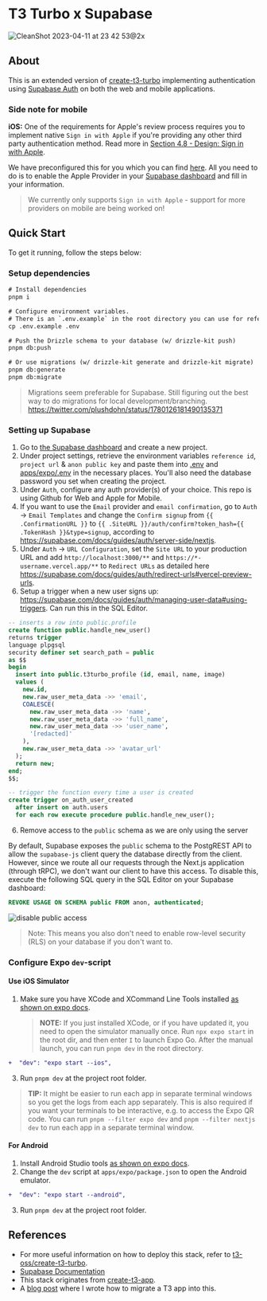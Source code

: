 # T3 Turbo x Supabase

![CleanShot 2023-04-11 at 23 42 53@2x](https://user-images.githubusercontent.com/51714798/231294720-1c64b391-4ecf-42d2-aad2-8c486c5d6bf5.png)

## About

This is an extended version of [create-t3-turbo](https://github.com/t3-oss/create-t3-turbo) implementing authentication using [Supabase Auth](https://supabase.com/docs/guides/auth) on both the web and mobile applications.

### Side note for mobile

**iOS:** One of the requirements for Apple's review process requires you to implement native `Sign in with Apple` if you're providing any other third party authentication method. Read more in [Section 4.8 - Design: Sign in with Apple](https://developer.apple.com/app-store/review/guidelines/#sign-in-with-apple).

We have preconfigured this for you which you can find [here](./apps/expo/src/utils/auth.ts). All you need to do is to enable the Apple Provider in your [Supabase dashboard](https://app.supabase.com) and fill in your information.

> We currently only supports `Sign in with Apple` - support for more providers on mobile are being worked on!

## Quick Start

To get it running, follow the steps below:

### Setup dependencies

```diff
# Install dependencies
pnpm i

# Configure environment variables.
# There is an `.env.example` in the root directory you can use for reference
cp .env.example .env

# Push the Drizzle schema to your database (w/ drizzle-kit push)
pnpm db:push

# Or use migrations (w/ drizzle-kit generate and drizzle-kit migrate)
pnpm db:generate
pnpm db:migrate
```

> Migrations seem preferable for Supabase. Still figuring out the best way to do migrations for local development/branching. <https://twitter.com/plushdohn/status/1780126181490135371>

### Setting up Supabase

1. Go to [the Supabase dashboard](https://app.supabase.com/projects) and create a new project.
2. Under project settings, retrieve the environment variables `reference id`, `project url` & `anon public key` and paste them into [.env](./.env.example) and [apps/expo/.env](./apps/expo/.env.example) in the necessary places. You'll also need the database password you set when creating the project.
3. Under `Auth`, configure any auth provider(s) of your choice. This repo is using Github for Web and Apple for Mobile.
4. If you want to use the `Email` provider and `email confirmation`, go to `Auth` -> `Email Templates` and change the `Confirm signup` from `{{ .ConfirmationURL }}` to `{{ .SiteURL }}/auth/confirm?token_hash={{ .TokenHash }}&type=signup`, according to <https://supabase.com/docs/guides/auth/server-side/nextjs>.
5. Under `Auth` -> `URL Configuration`, set the `Site URL` to your production URL and add `http://localhost:3000/**` and `https://*-username.vercel.app/**` to `Redirect URLs` as detailed here <https://supabase.com/docs/guides/auth/redirect-urls#vercel-preview-urls>.
6. Setup a trigger when a new user signs up: <https://supabase.com/docs/guides/auth/managing-user-data#using-triggers>. Can run this in the SQL Editor.

```sql
-- inserts a row into public.profile
create function public.handle_new_user()
returns trigger
language plpgsql
security definer set search_path = public
as $$
begin
  insert into public.t3turbo_profile (id, email, name, image)
  values (
    new.id,
    new.raw_user_meta_data ->> 'email',
    COALESCE(
      new.raw_user_meta_data ->> 'name',
      new.raw_user_meta_data ->> 'full_name',
      new.raw_user_meta_data ->> 'user_name',
      '[redacted]'
    ),
    new.raw_user_meta_data ->> 'avatar_url'
  );
  return new;
end;
$$;

-- trigger the function every time a user is created
create trigger on_auth_user_created
  after insert on auth.users
  for each row execute procedure public.handle_new_user();
```

6. Remove access to the `public` schema as we are only using the server

By default, Supabase exposes the `public` schema to the PostgREST API to allow the `supabase-js` client query the database directly from the client. However, since we route all our requests through the Next.js application (through tRPC), we don't want our client to have this access. To disable this, execute the following SQL query in the SQL Editor on your Supabase dashboard:

```sql
REVOKE USAGE ON SCHEMA public FROM anon, authenticated;
```

![disable public access](https://user-images.githubusercontent.com/51714798/231810706-88b1db82-0cfd-485f-9043-ef12a53dc62f.png)

> Note: This means you also don't need to enable row-level security (RLS) on your database if you don't want to.

### Configure Expo `dev`-script

#### Use iOS Simulator

1. Make sure you have XCode and XCommand Line Tools installed [as shown on expo docs](https://docs.expo.dev/workflow/ios-simulator/).
   > **NOTE:** If you just installed XCode, or if you have updated it, you need to open the simulator manually once. Run `npx expo start` in the root dir, and then enter `I` to launch Expo Go. After the manual launch, you can run `pnpm dev` in the root directory.

```diff
+  "dev": "expo start --ios",
```

3. Run `pnpm dev` at the project root folder.

> **TIP:** It might be easier to run each app in separate terminal windows so you get the logs from each app separately. This is also required if you want your terminals to be interactive, e.g. to access the Expo QR code. You can run `pnpm --filter expo dev` and `pnpm --filter nextjs dev` to run each app in a separate terminal window.

#### For Android

1. Install Android Studio tools [as shown on expo docs](https://docs.expo.dev/workflow/android-studio-emulator/).
2. Change the `dev` script at `apps/expo/package.json` to open the Android emulator.

```diff
+  "dev": "expo start --android",
```

3. Run `pnpm dev` at the project root folder.

## References

- For more useful information on how to deploy this stack, refer to [t3-oss/create-t3-turbo](https://github.com/t3-oss/create-t3-turbo).
- [Supabase Documentation](https://supabase.com/docs)
- This stack originates from [create-t3-app](https://github.com/t3-oss/create-t3-app).
- A [blog post](https://jumr.dev/blog/t3-turbo) where I wrote how to migrate a T3 app into this.
